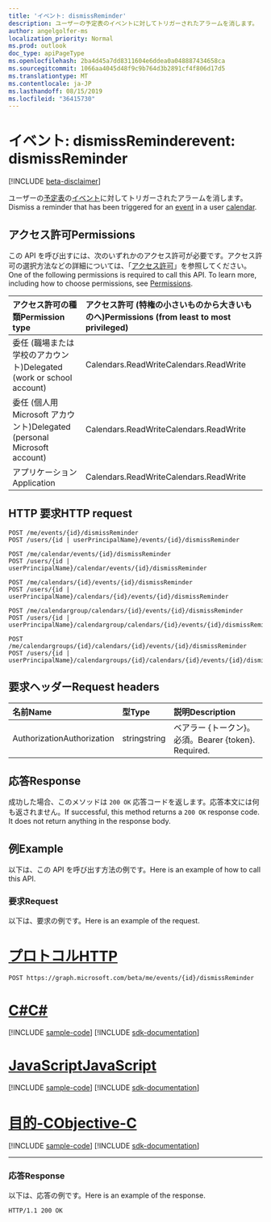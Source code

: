 ```yaml
---
title: 'イベント: dismissReminder'
description: ユーザーの予定表のイベントに対してトリガーされたアラームを消します。
author: angelgolfer-ms
localization_priority: Normal
ms.prod: outlook
doc_type: apiPageType
ms.openlocfilehash: 2ba4d45a7dd8311604e6ddea0a048887434658ca
ms.sourcegitcommit: 1066aa4045d48f9c9b764d3b2891cf4f806d17d5
ms.translationtype: MT
ms.contentlocale: ja-JP
ms.lasthandoff: 08/15/2019
ms.locfileid: "36415730"
---
```

# <a name="event-dismissreminder"></a><span data-ttu-id="71197-103">イベント: dismissReminder</span><span class="sxs-lookup"><span data-stu-id="71197-103">event: dismissReminder</span></span>

[!INCLUDE [beta-disclaimer](../../includes/beta-disclaimer.md)]

<span data-ttu-id="71197-104">ユーザーの[予定表](../resources/calendar.md)の[イベント](../resources/event.md)に対してトリガーされたアラームを消します。</span><span class="sxs-lookup"><span data-stu-id="71197-104">Dismiss a reminder that has been triggered for an [event](../resources/event.md) in a user [calendar](../resources/calendar.md).</span></span>

## <a name="permissions"></a><span data-ttu-id="71197-105">アクセス許可</span><span class="sxs-lookup"><span data-stu-id="71197-105">Permissions</span></span>
<span data-ttu-id="71197-p101">この API を呼び出すには、次のいずれかのアクセス許可が必要です。アクセス許可の選択方法などの詳細については、「[アクセス許可](/graph/permissions-reference)」を参照してください。</span><span class="sxs-lookup"><span data-stu-id="71197-p101">One of the following permissions is required to call this API. To learn more, including how to choose permissions, see [Permissions](/graph/permissions-reference).</span></span>

|<span data-ttu-id="71197-108">アクセス許可の種類</span><span class="sxs-lookup"><span data-stu-id="71197-108">Permission type</span></span>      | <span data-ttu-id="71197-109">アクセス許可 (特権の小さいものから大きいものへ)</span><span class="sxs-lookup"><span data-stu-id="71197-109">Permissions (from least to most privileged)</span></span>              |
|:--------------------|:---------------------------------------------------------|
|<span data-ttu-id="71197-110">委任 (職場または学校のアカウント)</span><span class="sxs-lookup"><span data-stu-id="71197-110">Delegated (work or school account)</span></span> | <span data-ttu-id="71197-111">Calendars.ReadWrite</span><span class="sxs-lookup"><span data-stu-id="71197-111">Calendars.ReadWrite</span></span>    |
|<span data-ttu-id="71197-112">委任 (個人用 Microsoft アカウント)</span><span class="sxs-lookup"><span data-stu-id="71197-112">Delegated (personal Microsoft account)</span></span> | <span data-ttu-id="71197-113">Calendars.ReadWrite</span><span class="sxs-lookup"><span data-stu-id="71197-113">Calendars.ReadWrite</span></span>    |
|<span data-ttu-id="71197-114">アプリケーション</span><span class="sxs-lookup"><span data-stu-id="71197-114">Application</span></span> | <span data-ttu-id="71197-115">Calendars.ReadWrite</span><span class="sxs-lookup"><span data-stu-id="71197-115">Calendars.ReadWrite</span></span> |

## <a name="http-request"></a><span data-ttu-id="71197-116">HTTP 要求</span><span class="sxs-lookup"><span data-stu-id="71197-116">HTTP request</span></span>
<!-- { "blockType": "ignored" } -->

```http
POST /me/events/{id}/dismissReminder
POST /users/{id | userPrincipalName}/events/{id}/dismissReminder

POST /me/calendar/events/{id}/dismissReminder
POST /users/{id | userPrincipalName}/calendar/events/{id}/dismissReminder

POST /me/calendars/{id}/events/{id}/dismissReminder
POST /users/{id | userPrincipalName}/calendars/{id}/events/{id}/dismissReminder

POST /me/calendargroup/calendars/{id}/events/{id}/dismissReminder
POST /users/{id | userPrincipalName}/calendargroup/calendars/{id}/events/{id}/dismissReminder

POST /me/calendargroups/{id}/calendars/{id}/events/{id}/dismissReminder
POST /users/{id | userPrincipalName}/calendargroups/{id}/calendars/{id}/events/{id}/dismissReminder
```

## <a name="request-headers"></a><span data-ttu-id="71197-117">要求ヘッダー</span><span class="sxs-lookup"><span data-stu-id="71197-117">Request headers</span></span>

| <span data-ttu-id="71197-118">名前</span><span class="sxs-lookup"><span data-stu-id="71197-118">Name</span></span>       | <span data-ttu-id="71197-119">型</span><span class="sxs-lookup"><span data-stu-id="71197-119">Type</span></span> | <span data-ttu-id="71197-120">説明</span><span class="sxs-lookup"><span data-stu-id="71197-120">Description</span></span>|
|:---------------|:--------|:----------|
| <span data-ttu-id="71197-121">Authorization</span><span class="sxs-lookup"><span data-stu-id="71197-121">Authorization</span></span>  | <span data-ttu-id="71197-122">string</span><span class="sxs-lookup"><span data-stu-id="71197-122">string</span></span>  | <span data-ttu-id="71197-p102">ベアラー {トークン}。必須。</span><span class="sxs-lookup"><span data-stu-id="71197-p102">Bearer {token}. Required.</span></span> |


## <a name="response"></a><span data-ttu-id="71197-125">応答</span><span class="sxs-lookup"><span data-stu-id="71197-125">Response</span></span>

<span data-ttu-id="71197-p103">成功した場合、このメソッドは `200 OK` 応答コードを返します。応答本文には何も返されません。</span><span class="sxs-lookup"><span data-stu-id="71197-p103">If successful, this method returns a `200 OK` response code. It does not return anything in the response body.</span></span>

## <a name="example"></a><span data-ttu-id="71197-128">例</span><span class="sxs-lookup"><span data-stu-id="71197-128">Example</span></span>

<span data-ttu-id="71197-129">以下は、この API を呼び出す方法の例です。</span><span class="sxs-lookup"><span data-stu-id="71197-129">Here is an example of how to call this API.</span></span>

### <a name="request"></a><span data-ttu-id="71197-130">要求</span><span class="sxs-lookup"><span data-stu-id="71197-130">Request</span></span>
<span data-ttu-id="71197-131">以下は、要求の例です。</span><span class="sxs-lookup"><span data-stu-id="71197-131">Here is an example of the request.</span></span>


# <a name="httptabhttp"></a>[<span data-ttu-id="71197-132">プロトコル</span><span class="sxs-lookup"><span data-stu-id="71197-132">HTTP</span></span>](#tab/http)
<!-- {
  "blockType": "request",
  "name": "event_dismissreminder"
}-->

```http
POST https://graph.microsoft.com/beta/me/events/{id}/dismissReminder
```
# <a name="ctabcsharp"></a>[<span data-ttu-id="71197-133">C#</span><span class="sxs-lookup"><span data-stu-id="71197-133">C#</span></span>](#tab/csharp)
[!INCLUDE [sample-code](../includes/snippets/csharp/event-dismissreminder-csharp-snippets.md)]
[!INCLUDE [sdk-documentation](../includes/snippets/snippets-sdk-documentation-link.md)]

# <a name="javascripttabjavascript"></a>[<span data-ttu-id="71197-134">JavaScript</span><span class="sxs-lookup"><span data-stu-id="71197-134">JavaScript</span></span>](#tab/javascript)
[!INCLUDE [sample-code](../includes/snippets/javascript/event-dismissreminder-javascript-snippets.md)]
[!INCLUDE [sdk-documentation](../includes/snippets/snippets-sdk-documentation-link.md)]

# <a name="objective-ctabobjc"></a>[<span data-ttu-id="71197-135">目的-C</span><span class="sxs-lookup"><span data-stu-id="71197-135">Objective-C</span></span>](#tab/objc)
[!INCLUDE [sample-code](../includes/snippets/objc/event-dismissreminder-objc-snippets.md)]
[!INCLUDE [sdk-documentation](../includes/snippets/snippets-sdk-documentation-link.md)]

---


### <a name="response"></a><span data-ttu-id="71197-136">応答</span><span class="sxs-lookup"><span data-stu-id="71197-136">Response</span></span>
<span data-ttu-id="71197-137">以下は、応答の例です。</span><span class="sxs-lookup"><span data-stu-id="71197-137">Here is an example of the response.</span></span>

<!-- {
  "blockType": "response",
  "truncated": true
} -->

```http
HTTP/1.1 200 OK
```

<!-- uuid: 8fcb5dbc-d5aa-4681-8e31-b001d5168d79
2015-10-25 14:57:30 UTC -->
<!--
{
  "type": "#page.annotation",
  "description": "event: dismissReminder",
  "keywords": "",
  "section": "documentation",
  "tocPath": "",
  "suppressions": [
  ]
}
-->
